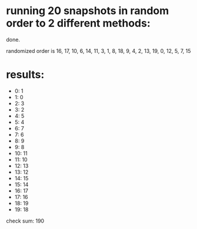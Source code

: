 # running 20 snapshots in random order to 2 different methods:

done.

randomized order is 16, 17, 10, 6, 14, 11, 3, 1, 8, 18, 9, 4, 2, 13, 19, 0, 12, 5, 7, 15

# results:

 * 0: 1
 * 1: 0
 * 2: 3
 * 3: 2
 * 4: 5
 * 5: 4
 * 6: 7
 * 7: 6
 * 8: 9
 * 9: 8
 * 10: 11
 * 11: 10
 * 12: 13
 * 13: 12
 * 14: 15
 * 15: 14
 * 16: 17
 * 17: 16
 * 18: 19
 * 19: 18

check sum: 190
